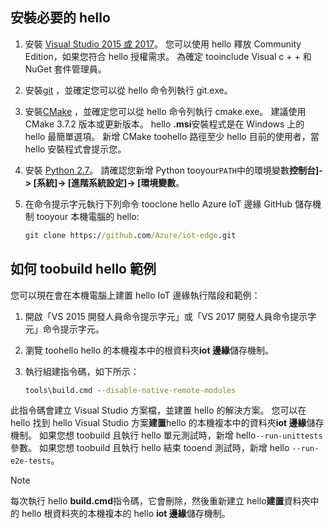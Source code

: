 ## <a name="install-hello-prerequisites"></a>安裝必要的 hello

1. 安裝 [Visual Studio 2015 或 2017](https://www.visualstudio.com)。 您可以使用 hello 釋放 Community Edition，如果您符合 hello 授權需求。 為確定 tooinclude Visual c + + 和 NuGet 套件管理員。

1. 安裝[git](http://www.git-scm.com) ，並確定您可以從 hello 命令列執行 git.exe。

1. 安裝[CMake](https://cmake.org/download/) ，並確定您可以從 hello 命令列執行 cmake.exe。 建議使用 CMake 3.7.2 版本或更新版本。 hello **.msi**安裝程式是在 Windows 上的 hello 最簡單選項。 新增 CMake toohello 路徑至少 hello 目前的使用者，當 hello 安裝程式會提示您。

1. 安裝 [Python 2.7](https://www.python.org/downloads/release/python-27)。 請確認您新增 Python tooyour`PATH`中的環境變數**控制台]-> [系統]-> [進階系統設定]-> [環境變數**。

1. 在命令提示字元執行下列命令 tooclone hello Azure IoT 邊緣 GitHub 儲存機制 tooyour 本機電腦的 hello:

    ```cmd
    git clone https://github.com/Azure/iot-edge.git
    ```

## <a name="how-toobuild-hello-sample"></a>如何 toobuild hello 範例

您可以現在會在本機電腦上建置 hello IoT 邊緣執行階段和範例：

1. 開啟「VS 2015 開發人員命令提示字元」或「VS 2017 開發人員命令提示字元」命令提示字元。

1. 瀏覽 toohello hello 的本機複本中的根資料夾**iot 邊緣**儲存機制。

1. 執行組建指令碼，如下所示：

    ```cmd
    tools\build.cmd --disable-native-remote-modules
    ```

此指令碼會建立 Visual Studio 方案檔，並建置 hello 的解決方案。 您可以在 hello 找到 hello Visual Studio 方案**建置**hello 的本機複本中的資料夾**iot 邊緣**儲存機制。 如果您想 toobuild 且執行 hello 單元測試時，新增 hello`--run-unittests`參數。 如果您想 toobuild 且執行 hello 結束 tooend 測試時，新增 hello `--run-e2e-tests`。

> [!NOTE]
> 每次執行 hello **build.cmd**指令碼，它會刪除，然後重新建立 hello**建置**資料夾中的 hello 根資料夾的本機複本的 hello **iot 邊緣**儲存機制。
